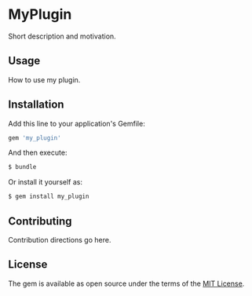 # MyPlugin
Short description and motivation.

## Usage
How to use my plugin.

## Installation
Add this line to your application's Gemfile:

```ruby
gem 'my_plugin'
```

And then execute:
```bash
$ bundle
```

Or install it yourself as:
```bash
$ gem install my_plugin
```

## Contributing
Contribution directions go here.

## License
The gem is available as open source under the terms of the [MIT License](https://opensource.org/licenses/MIT).
